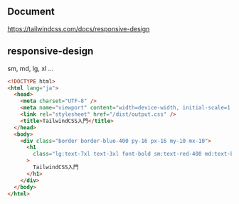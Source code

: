 ## Document

https://tailwindcss.com/docs/responsive-design

## responsive-design

sm, md, lg, xl ...

```html
<!DOCTYPE html>
<html lang="ja">
  <head>
    <meta charset="UTF-8" />
    <meta name="viewport" content="width=device-width, initial-scale=1.0" />
    <link rel="stylesheet" href="/dist/output.css" />
    <title>TailwindCSS入門</title>
  </head>
  <body>
    <div class="border border-blue-400 py-16 px-16 my-10 mx-10">
      <h1
        class="lg:text-7xl text-3xl font-bold sm:text-red-400 md:text-blue-400 lg:text-pink-400 xl:text-green-400"
      >
        TailwindCSS入門
      </h1>
    </div>
  </body>
</html>
```